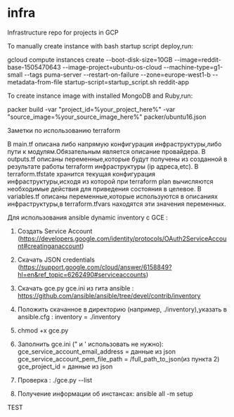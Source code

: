 # infra
Infrastructure repo for  projects in GCP

To manually create instance with bash startup script deploy,run:

gcloud compute instances create --boot-disk-size=10GB --image=reddit-base-1505470643 --image-project=ubuntu-os-cloud --machine-type=g1-small --tags puma-server --restart-on-failure --zone=europe-west1-b --metadata-from-file startup-script=startup_script.sh reddit-app

To create instance image with installed MongoDB and Ruby,run:

packer build -var "project_id=%your_project_here%" -var "source_image=%your_source_image_here%" packer/ubuntu16.json 

Заметки по использованию terraform

В main.tf описана либо напрямую конфигурация инфраструктуры,либо пути к модулям.Обязательным является описание провайдера.
В outputs.tf описаны переменные,которые будут получены из созданной в результате работы terraform инфраструктуры (ip адреса,etc).
В terraform.tfstate хранится текущая конфигурация инфраструктуры,исходя из которой при terraform plan вычисляются необходимые действия для приведения состояния в целевое.
В variables.tf описаны переменные,которые используются в описаниях инфраструктуры,в terraform.tfvars находятся эти значения переменных.

Для использования ansible dynamic inventory c GCE :

1. Создать Service Account (https://developers.google.com/identity/protocols/OAuth2ServiceAccount#creatinganaccount)
2. Скачать JSON credentials (https://support.google.com/cloud/answer/6158849?hl=en&ref_topic=6262490#serviceaccounts)
3. Скачать gce.py  gce.ini из гита ansible : https://github.com/ansible/ansible/tree/devel/contrib/inventory
4. Положить скачанное в директорию (например, ./inventory),указать в ansible.cfg : inventory = ./inventory
5. chmod +x gce.py
6. Заполнить gce.ini (" и ' использовать не нужно): 
		gce_service_account_email_address = данные из json
		gce_service_account_pem_file_path = /full_path_to_json(из пункта 2)
		gce_project_id =  данные из json
		
7. Проверка : ./gce.py --list 
8. Получение информации об инстансах: ansible all -m setup 

TEST
		
		
